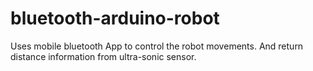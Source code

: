 # bluetooth-arduino-robot
Uses mobile bluetooth App to control the robot movements. And return distance information from ultra-sonic sensor.
